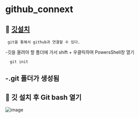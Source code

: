 # github_connext

## 🎠 [깃설치](https://git-scm.com/download/win)

     git을 통해서 github과 연결할 수 있다.      

   -깃을 올려야 할 폴더에 가서 shift + 우클릭하여 PowersShell창 열기
      
      git init 
      
      
   -.git 폴더가 생성됨   
---------------------------------

## 🎠 깃 설치 후 Git bash 열기

![image](https://user-images.githubusercontent.com/129017040/235417950-20f3d515-2abc-4341-80ea-299a9318a3ec.png)

      
     
      
